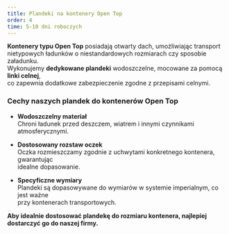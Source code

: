 ```yaml
---
title: Plandeki na kontenery Open Top
order: 4
time: 5-10 dni roboczych
---
```


**Kontenery typu Open Top** posiadają otwarty dach, umożliwiając transport  
nietypowych ładunków o niestandardowych rozmiarach czy sposobie załadunku.  
Wykonujemy **dedykowane plandeki** wodoszczelne, mocowane za pomocą **linki
celnej**,  
co zapewnia dodatkowe zabezpieczenie zgodne z przepisami celnymi.

### Cechy naszych plandek do kontenerów Open Top

- **Wodoszczelny materiał**  
  Chroni ładunek przed deszczem, wiatrem i innymi czynnikami atmosferycznymi.

- **Dostosowany rozstaw oczek**  
  Oczka rozmieszczamy zgodnie z uchwytami konkretnego kontenera, gwarantując  
  idealne dopasowanie.

- **Specyficzne wymiary**  
  Plandeki są dopasowywane do wymiarów w systemie imperialnym, co jest ważne  
  przy kontenerach transportowych.

**Aby idealnie dostosować plandekę do rozmiaru kontenera, najlepiej  
dostarczyć go do naszej firmy.**

